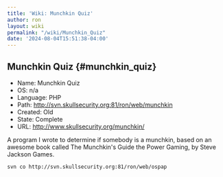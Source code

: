 ```yaml
---
title: 'Wiki: Munchkin Quiz'
author: ron
layout: wiki
permalink: "/wiki/Munchkin_Quiz"
date: '2024-08-04T15:51:38-04:00'
---
```


## Munchkin Quiz {#munchkin_quiz}

-   Name: Munchkin Quiz
-   OS: n/a
-   Language: PHP
-   Path: <http://svn.skullsecurity.org:81/ron/web/munchkin>
-   Created: Old
-   State: Complete
-   URL: <http://www.skullsecurity.org/munchkin/>

A program I wrote to determine if somebody is a munchkin, based on an awesome book called The Munchkin\'s Guide the Power Gaming, by Steve Jackson Games.

    svn co http://svn.skullsecurity.org:81/ron/web/ospap
